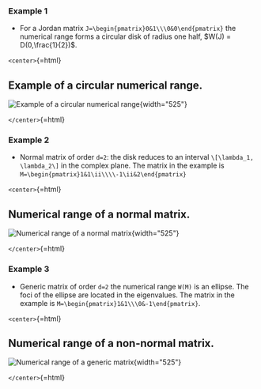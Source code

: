 ### Example 1

-   For a Jordan matrix ``J=\begin{pmatrix}0&1\\\0&0\end{pmatrix}``
    the numerical range forms a circular disk of radius one half, \$W(J)
    = D(0,\frac{1}{2})\$.

`<center>`{=html}

  Example of a circular numerical range.
  -----------------------------------------------------------------------------------
  ![Example of a circular numerical range](/properties/2x2_circle.png){width="525"}

`</center>`{=html}

### Example 2

-   Normal matrix of order ``d=2``: the disk reduces to an interval
    ``\[\lambda_1, \lambda_2\]`` in the complex plane. The matrix in
    the example is
    ``M=\begin{pmatrix}1&1\ii\\\\-1\ii&2\end{pmatrix}``

`<center>`{=html}

  Numerical range of a normal matrix.
  ------------------------------------------------------------------------------
  ![Numerical range of a normal matrix](/properties/2x2_line.png){width="525"}

`</center>`{=html}

### Example 3

-   Generic matrix of order ``d=2`` the numerical range ``W(M)`` is an
    ellipse. The foci of the ellipse are located in the eigenvalues. The
    matrix in the example is
    ``M=\begin{pmatrix}1&1\\\0&-1\end{pmatrix}``.

`<center>`{=html}

  Numerical range of a non-normal matrix.
  ---------------------------------------------------------------------------------------------------
  ![Numerical range of a generic matrix](/numerical-range/examples/2x2ellipse.pdf.png){width="525"}

`</center>`{=html}
